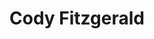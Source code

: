 ---
title: Cody Fitzgerald
position: High School Researcher
layout: default
contact:
publications: 
image: /images/user-icon.svg
group: hs
year-start: 2010
year-end:
---